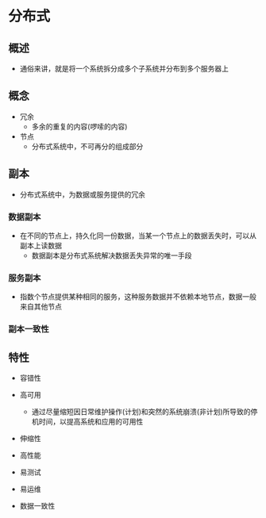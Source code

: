 # 分布式
## 概述
- 通俗来讲，就是将一个系统拆分成多个子系统并分布到多个服务器上

## 概念
- 冗余
	- 多余的重复的内容(啰嗦的内容)
- 节点
	- 分布式系统中，不可再分的组成部分

## 副本
- 分布式系统中，为数据或服务提供的冗余

### 数据副本
- 在不同的节点上，持久化同一份数据，当某一个节点上的数据丢失时，可以从副本上读数据
	- 数据副本是分布式系统解决数据丢失异常的唯一手段

### 服务副本
- 指数个节点提供某种相同的服务，这种服务数据并不依赖本地节点，数据一般来自其他节点

### 副本一致性



## 特性
- 容错性

- 高可用
	- 通过尽量缩短因日常维护操作(计划)和突然的系统崩溃(非计划)所导致的停机时间，以提高系统和应用的可用性

- 伸缩性

- 高性能

- 易测试


- 易运维

- 数据一致性